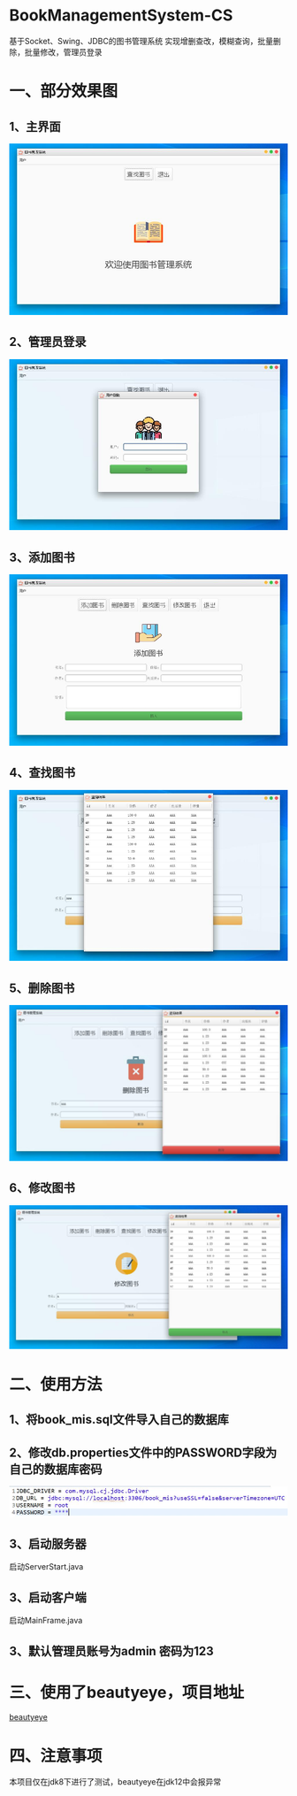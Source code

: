 # BookManagementSystem-CS
基于Socket、Swing、JDBC的图书管理系统
实现增删查改，模糊查询，批量删除，批量修改，管理员登录

# 一、部分效果图
## 1、主界面
![主界面](https://github.com/simplehx/Book-Management-System/blob/master/screenshots/20190718162819.jpg)
## 2、管理员登录
![管理员登录](https://github.com/simplehx/Book-Management-System/blob/master/screenshots/20190718162828.jpg)
## 3、添加图书
![添加图书](https://github.com/simplehx/Book-Management-System/blob/master/screenshots/20190718162904.jpg)
## 4、查找图书
![查找图书](https://github.com/simplehx/Book-Management-System/blob/master/screenshots/20190718162921.jpg)
## 5、删除图书
![删除图书](https://github.com/simplehx/Book-Management-System/blob/master/screenshots/20190718170004.jpg)
## 6、修改图书
![修改图书](https://github.com/simplehx/Book-Management-System/blob/master/screenshots/20190718170028.jpg)

# 二、使用方法
## 1、将book_mis.sql文件导入自己的数据库
## 2、修改db.properties文件中的PASSWORD字段为自己的数据库密码
![](https://github.com/simplehx/Book-Management-System/blob/master/screenshots/20190718162740.jpg)
## 3、启动服务器
启动ServerStart.java
## 3、启动客户端
启动MainFrame.java
## 3、默认管理员账号为admin  密码为123

# 三、使用了beautyeye，项目地址
[beautyeye](https://github.com/JackJiang2011/beautyeye)

# 四、注意事项
本项目仅在jdk8下进行了测试，beautyeye在jdk12中会报异常
